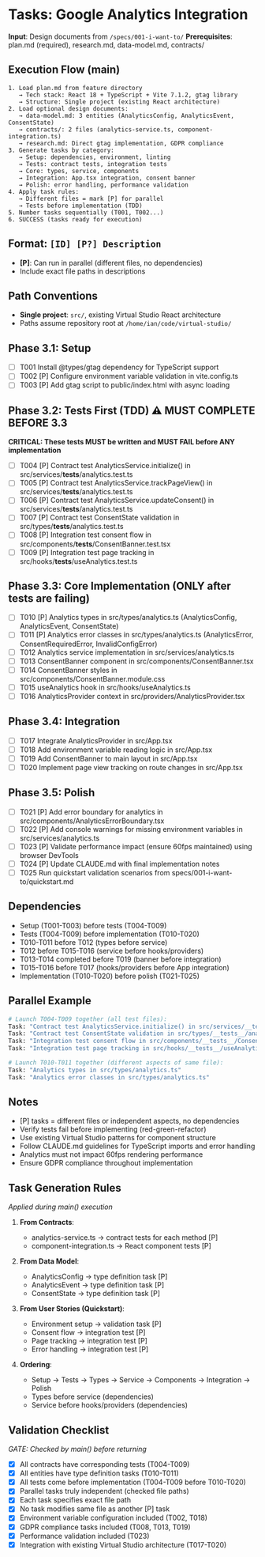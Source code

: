 # Tasks: Google Analytics Integration

**Input**: Design documents from `/specs/001-i-want-to/`
**Prerequisites**: plan.md (required), research.md, data-model.md, contracts/

## Execution Flow (main)
```
1. Load plan.md from feature directory
   → Tech stack: React 18 + TypeScript + Vite 7.1.2, gtag library
   → Structure: Single project (existing React architecture)
2. Load optional design documents:
   → data-model.md: 3 entities (AnalyticsConfig, AnalyticsEvent, ConsentState)
   → contracts/: 2 files (analytics-service.ts, component-integration.ts)
   → research.md: Direct gtag implementation, GDPR compliance
3. Generate tasks by category:
   → Setup: dependencies, environment, linting
   → Tests: contract tests, integration tests
   → Core: types, service, components
   → Integration: App.tsx integration, consent banner
   → Polish: error handling, performance validation
4. Apply task rules:
   → Different files = mark [P] for parallel
   → Tests before implementation (TDD)
5. Number tasks sequentially (T001, T002...)
6. SUCCESS (tasks ready for execution)
```

## Format: `[ID] [P?] Description`
- **[P]**: Can run in parallel (different files, no dependencies)
- Include exact file paths in descriptions

## Path Conventions
- **Single project**: `src/`, existing Virtual Studio React architecture
- Paths assume repository root at `/home/ian/code/virtual-studio/`

## Phase 3.1: Setup

- [ ] T001 Install @types/gtag dependency for TypeScript support
- [ ] T002 [P] Configure environment variable validation in vite.config.ts
- [ ] T003 [P] Add gtag script to public/index.html with async loading

## Phase 3.2: Tests First (TDD) ⚠️ MUST COMPLETE BEFORE 3.3
**CRITICAL: These tests MUST be written and MUST FAIL before ANY implementation**

- [ ] T004 [P] Contract test AnalyticsService.initialize() in src/services/__tests__/analytics.test.ts
- [ ] T005 [P] Contract test AnalyticsService.trackPageView() in src/services/__tests__/analytics.test.ts
- [ ] T006 [P] Contract test AnalyticsService.updateConsent() in src/services/__tests__/analytics.test.ts
- [ ] T007 [P] Contract test ConsentState validation in src/types/__tests__/analytics.test.ts
- [ ] T008 [P] Integration test consent flow in src/components/__tests__/ConsentBanner.test.tsx
- [ ] T009 [P] Integration test page tracking in src/hooks/__tests__/useAnalytics.test.ts

## Phase 3.3: Core Implementation (ONLY after tests are failing)

- [ ] T010 [P] Analytics types in src/types/analytics.ts (AnalyticsConfig, AnalyticsEvent, ConsentState)
- [ ] T011 [P] Analytics error classes in src/types/analytics.ts (AnalyticsError, ConsentRequiredError, InvalidConfigError)
- [ ] T012 Analytics service implementation in src/services/analytics.ts
- [ ] T013 ConsentBanner component in src/components/ConsentBanner.tsx
- [ ] T014 ConsentBanner styles in src/components/ConsentBanner.module.css
- [ ] T015 useAnalytics hook in src/hooks/useAnalytics.ts
- [ ] T016 AnalyticsProvider context in src/providers/AnalyticsProvider.tsx

## Phase 3.4: Integration

- [ ] T017 Integrate AnalyticsProvider in src/App.tsx
- [ ] T018 Add environment variable reading logic in src/App.tsx
- [ ] T019 Add ConsentBanner to main layout in src/App.tsx
- [ ] T020 Implement page view tracking on route changes in src/App.tsx

## Phase 3.5: Polish

- [ ] T021 [P] Add error boundary for analytics in src/components/AnalyticsErrorBoundary.tsx
- [ ] T022 [P] Add console warnings for missing environment variables in src/services/analytics.ts
- [ ] T023 [P] Validate performance impact (ensure 60fps maintained) using browser DevTools
- [ ] T024 [P] Update CLAUDE.md with final implementation notes
- [ ] T025 Run quickstart validation scenarios from specs/001-i-want-to/quickstart.md

## Dependencies

- Setup (T001-T003) before tests (T004-T009)
- Tests (T004-T009) before implementation (T010-T020)
- T010-T011 before T012 (types before service)
- T012 before T015-T016 (service before hooks/providers)
- T013-T014 completed before T019 (banner before integration)
- T015-T016 before T017 (hooks/providers before App integration)
- Implementation (T010-T020) before polish (T021-T025)

## Parallel Example

```bash
# Launch T004-T009 together (all test files):
Task: "Contract test AnalyticsService.initialize() in src/services/__tests__/analytics.test.ts"
Task: "Contract test ConsentState validation in src/types/__tests__/analytics.test.ts"  
Task: "Integration test consent flow in src/components/__tests__/ConsentBanner.test.tsx"
Task: "Integration test page tracking in src/hooks/__tests__/useAnalytics.test.ts"

# Launch T010-T011 together (different aspects of same file):
Task: "Analytics types in src/types/analytics.ts"
Task: "Analytics error classes in src/types/analytics.ts"
```

## Notes

- [P] tasks = different files or independent aspects, no dependencies
- Verify tests fail before implementing (red-green-refactor)
- Use existing Virtual Studio patterns for component structure
- Follow CLAUDE.md guidelines for TypeScript imports and error handling
- Analytics must not impact 60fps rendering performance
- Ensure GDPR compliance throughout implementation

## Task Generation Rules
*Applied during main() execution*

1. **From Contracts**:
   - analytics-service.ts → contract tests for each method [P]
   - component-integration.ts → React component tests [P]
   
2. **From Data Model**:
   - AnalyticsConfig → type definition task [P]
   - AnalyticsEvent → type definition task [P]
   - ConsentState → type definition task [P]
   
3. **From User Stories (Quickstart)**:
   - Environment setup → validation task [P]
   - Consent flow → integration test [P]
   - Page tracking → integration test [P]
   - Error handling → integration test [P]

4. **Ordering**:
   - Setup → Tests → Types → Service → Components → Integration → Polish
   - Types before service (dependencies)
   - Service before hooks/providers (dependencies)

## Validation Checklist
*GATE: Checked by main() before returning*

- [x] All contracts have corresponding tests (T004-T009)
- [x] All entities have type definition tasks (T010-T011)
- [x] All tests come before implementation (T004-T009 before T010-T020)
- [x] Parallel tasks truly independent (checked file paths)
- [x] Each task specifies exact file path
- [x] No task modifies same file as another [P] task
- [x] Environment variable configuration included (T002, T018)
- [x] GDPR compliance tasks included (T008, T013, T019)
- [x] Performance validation included (T023)
- [x] Integration with existing Virtual Studio architecture (T017-T020)